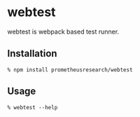 # webtest

webtest is webpack based test runner.

## Installation

    % npm install prometheusresearch/webtest

## Usage

    % webtest --help
